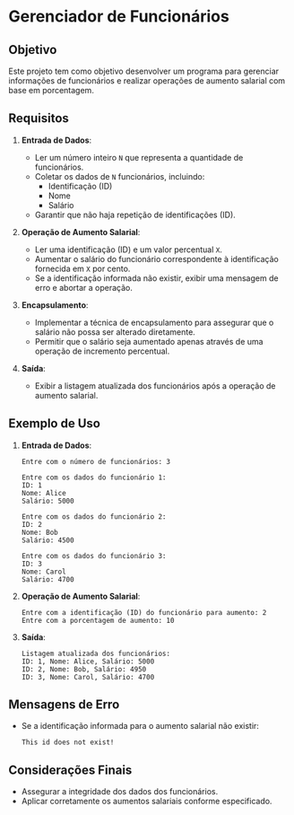 # Gerenciador de Funcionários

## Objetivo

Este projeto tem como objetivo desenvolver um programa para gerenciar informações de funcionários e realizar operações de aumento salarial com base em porcentagem.

## Requisitos

1. **Entrada de Dados**:
    - Ler um número inteiro `N` que representa a quantidade de funcionários.
    - Coletar os dados de `N` funcionários, incluindo:
        - Identificação (ID)
        - Nome
        - Salário
    - Garantir que não haja repetição de identificações (ID).

2. **Operação de Aumento Salarial**:
    - Ler uma identificação (ID) e um valor percentual `X`.
    - Aumentar o salário do funcionário correspondente à identificação fornecida em `X` por cento.
    - Se a identificação informada não existir, exibir uma mensagem de erro e abortar a operação.

3. **Encapsulamento**:
    - Implementar a técnica de encapsulamento para assegurar que o salário não possa ser alterado diretamente.
    - Permitir que o salário seja aumentado apenas através de uma operação de incremento percentual.

4. **Saída**:
    - Exibir a listagem atualizada dos funcionários após a operação de aumento salarial.

## Exemplo de Uso

1. **Entrada de Dados**:
    ```
    Entre com o número de funcionários: 3

    Entre com os dados do funcionário 1:
    ID: 1
    Nome: Alice
    Salário: 5000

    Entre com os dados do funcionário 2:
    ID: 2
    Nome: Bob
    Salário: 4500

    Entre com os dados do funcionário 3:
    ID: 3
    Nome: Carol
    Salário: 4700
    ```

2. **Operação de Aumento Salarial**:
    ```
    Entre com a identificação (ID) do funcionário para aumento: 2
    Entre com a porcentagem de aumento: 10
    ```

3. **Saída**:
    ```
    Listagem atualizada dos funcionários:
    ID: 1, Nome: Alice, Salário: 5000
    ID: 2, Nome: Bob, Salário: 4950
    ID: 3, Nome: Carol, Salário: 4700
    ```

## Mensagens de Erro

- Se a identificação informada para o aumento salarial não existir:
    ```
    This id does not exist!
    ```

## Considerações Finais

- Assegurar a integridade dos dados dos funcionários.
- Aplicar corretamente os aumentos salariais conforme especificado.
